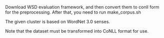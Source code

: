 Download WSD evaluation framework, and then convert them to conll form for the preprocessing. After that, you need to run make_corpus.sh

The given cluster is based on WordNet 3.0 senses.

Note that the dataset must be transformed into CoNLL format for use.
